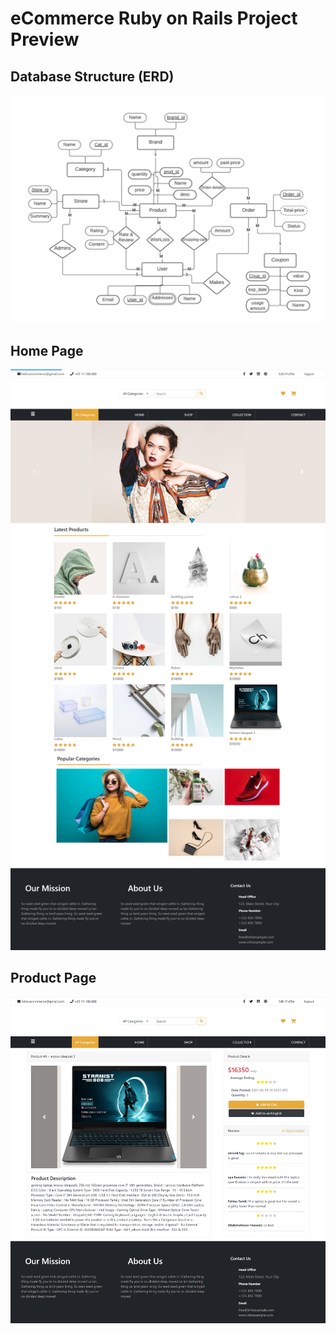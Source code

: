 # eCommerce Ruby on Rails Project Preview

## Database Structure (ERD)
![](preview/WhatsApp%20Image%202021-05-13%20at%204.06.55%20AM.jpeg)

## Home Page
![](preview/homePage.png)

## Product Page
![](preview/productShow.png)
